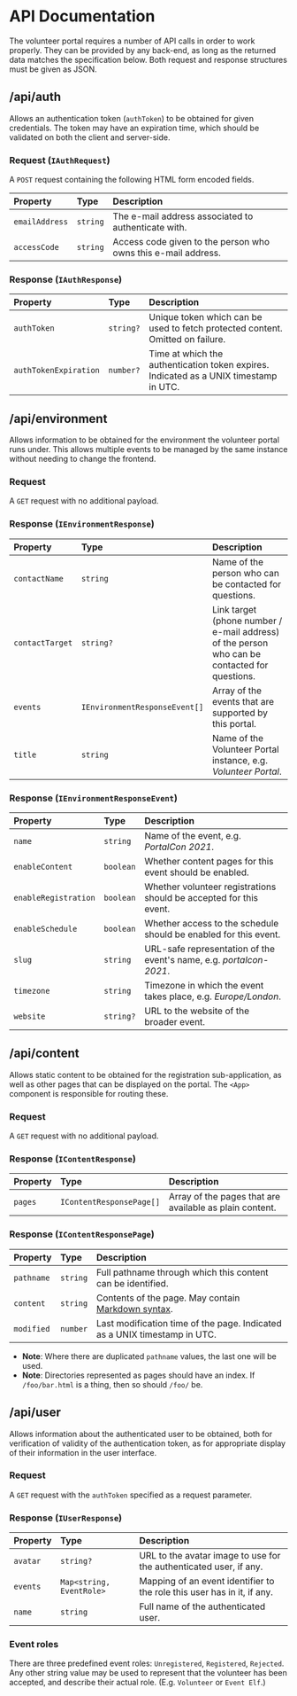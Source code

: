 # API Documentation
The volunteer portal requires a number of API calls in order to work properly. They can be provided
by any back-end, as long as the returned data matches the specification below. Both request and
response structures must be given as JSON.

## /api/auth
Allows an authentication token (`authToken`) to be obtained for given credentials. The token may
have an expiration time, which should be validated on both the client and server-side.

### Request (`IAuthRequest`)
A `POST` request containing the following HTML form encoded fields.

| Property         | Type     | Description |
| :---             | :---     | :--- |
| `emailAddress`   | `string` | The e-mail address associated to authenticate with. |
| `accessCode`     | `string` | Access code given to the person who owns this e-mail address. |

### Response (`IAuthResponse`)
| Property  | Type      | Description |
| :---      | :---      | :---        |
| `authToken`           | `string?`   | Unique token which can be used to fetch protected content. Omitted on failure. |
| `authTokenExpiration` | `number?`   | Time at which the authentication token expires. Indicated as a UNIX timestamp in UTC. |

## /api/environment
Allows information to be obtained for the environment the volunteer portal runs under. This allows
multiple events to be managed by the same instance without needing to change the frontend.

### Request
A `GET` request with no additional payload.

### Response (`IEnvironmentResponse`)
| Property         | Type      | Description |
| :---             | :---      | :--- |
| `contactName`    | `string`  | Name of the person who can be contacted for questions. |
| `contactTarget`  | `string?` | Link target (phone number / e-mail address) of the person who can be contacted for questions. |
| `events`         | `IEnvironmentResponseEvent[]` | Array of the events that are supported by this portal. |
| `title`          | `string`  | Name of the Volunteer Portal instance, e.g. _Volunteer Portal_. |

### Response (`IEnvironmentResponseEvent`)
| Property             | Type      | Description |
| :---                 | :---      | :--- |
| `name`               | `string`  | Name of the event, e.g. _PortalCon 2021_. |
| `enableContent`      | `boolean` | Whether content pages for this event should be enabled. |
| `enableRegistration` | `boolean` | Whether volunteer registrations should be accepted for this event. |
| `enableSchedule`     | `boolean` | Whether access to the schedule should be enabled for this event. |
| `slug`               | `string`  | URL-safe representation of the event's name, e.g. _portalcon-2021_. |
| `timezone`           | `string`  | Timezone in which the event takes place, e.g. _Europe/London_. |
| `website`            | `string?` | URL to the website of the broader event. |

## /api/content
Allows static content to be obtained for the registration sub-application, as well as other pages
that can be displayed on the portal. The `<App>` component is responsible for routing these.

### Request
A `GET` request with no additional payload.

### Response (`IContentResponse`)
| Property         | Type      | Description |
| :---             | :---      | :--- |
| `pages`          | `IContentResponsePage[]` | Array of the pages that are available as plain content. |

### Response (`IContentResponsePage`)
| Property         | Type      | Description |
| :---             | :---      | :--- |
| `pathname`       | `string` | Full pathname through which this content can be identified. |
| `content`        | `string` | Contents of the page. May contain [Markdown syntax](https://github.com/adam-p/markdown-here/wiki/Markdown-Cheatsheet). |
| `modified`       | `number` | Last modification time of the page. Indicated as a UNIX timestamp in UTC. |

  * **Note**: Where there are duplicated `pathname` values, the last one will be used.
  * **Note**: Directories represented as pages should have an index. If `/foo/bar.html` is a thing, then so should `/foo/` be.

## /api/user
Allows information about the authenticated user to be obtained, both for verification of validity of
the authentication token, as for appropriate display of their information in the user interface.

### Request
A `GET` request with the `authToken` specified as a request parameter.

### Response (`IUserResponse`)
| Property  | Type                     | Description |
| :---      | :---                     | :---        |
| `avatar`  | `string?`                | URL to the avatar image to use for the authenticated user, if any. |
| `events`  | `Map<string, EventRole>` | Mapping of an event identifier to the role this user has in it, if any. |
| `name`    | `string`                 | Full name of the authenticated user. |

### Event roles
There are three predefined event roles: `Unregistered`, `Registered`, `Rejected`. Any other string value may be used to represent that the volunteer has been accepted, and describe their actual role. (E.g. `Volunteer` or `Event Elf`.)

